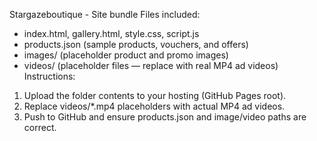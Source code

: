 Stargazeboutique - Site bundle
Files included:
- index.html, gallery.html, style.css, script.js
- products.json (sample products, vouchers, and offers)
- images/ (placeholder product and promo images)
- videos/ (placeholder files — replace with real MP4 ad videos)
Instructions:
1. Upload the folder contents to your hosting (GitHub Pages root).
2. Replace videos/*.mp4 placeholders with actual MP4 ad videos.
3. Push to GitHub and ensure products.json and image/video paths are correct.

